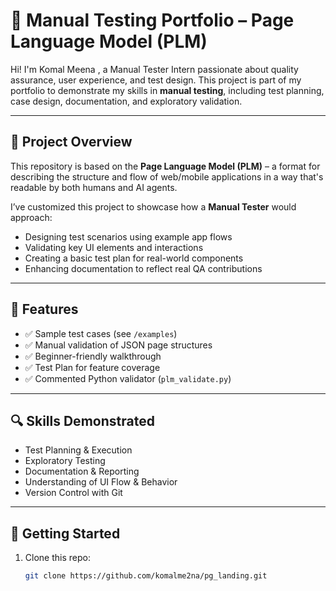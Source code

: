 # 🧪 Manual Testing Portfolio – Page Language Model (PLM)

Hi! I'm Komal Meena , a Manual Tester Intern passionate about quality assurance, user experience, and test design. This project is part of my portfolio to demonstrate my skills in **manual testing**, including test planning, case design, documentation, and exploratory validation.

---

## 📌 Project Overview

This repository is based on the **Page Language Model (PLM)** – a format for describing the structure and flow of web/mobile applications in a way that's readable by both humans and AI agents.

I’ve customized this project to showcase how a **Manual Tester** would approach:

- Designing test scenarios using example app flows
- Validating key UI elements and interactions
- Creating a basic test plan for real-world components
- Enhancing documentation to reflect real QA contributions

---

## 🔧 Features

- ✅ Sample test cases (see `/examples`)
- ✅ Manual validation of JSON page structures
- ✅ Beginner-friendly walkthrough
- ✅ Test Plan for feature coverage
- ✅ Commented Python validator (`plm_validate.py`)

---

## 🔍 Skills Demonstrated

- Test Planning & Execution
- Exploratory Testing
- Documentation & Reporting
- Understanding of UI Flow & Behavior
- Version Control with Git

---

## 🚀 Getting Started

1. Clone this repo:
   ```bash
   git clone https://github.com/komalme2na/pg_landing.git
